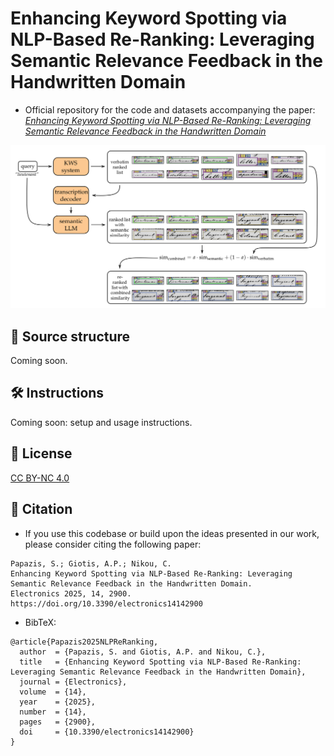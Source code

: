# Enhancing Keyword Spotting via NLP-Based Re-Ranking: Leveraging Semantic Relevance Feedback in the Handwritten Domain

- Official repository for the code and datasets accompanying the paper:\
*[Enhancing Keyword Spotting via NLP-Based Re-Ranking: Leveraging Semantic Relevance Feedback in the Handwritten Domain](https://www.mdpi.com/2079-9292/14/14/2900)*

![The proposed relevance feedback mechanism.](/relevance-feedback-mechanism.png "The proposed relevance feedback mechanism")

## 📁 Source structure
Coming soon.

## 🛠️ Instructions
Coming soon: setup and usage instructions.

## 📜 License

[CC BY-NC 4.0](https://creativecommons.org/licenses/by-nc/4.0/)
 
## 📖 Citation

- If you use this codebase or build upon the ideas presented in our work, please consider citing the following paper:
```
Papazis, S.; Giotis, A.P.; Nikou, C.
Enhancing Keyword Spotting via NLP-Based Re-Ranking: Leveraging Semantic Relevance Feedback in the Handwritten Domain.
Electronics 2025, 14, 2900. https://doi.org/10.3390/electronics14142900
```

- BibTeX:
```
@article{Papazis2025NLPReRanking,
  author  = {Papazis, S. and Giotis, A.P. and Nikou, C.},
  title   = {Enhancing Keyword Spotting via NLP-Based Re-Ranking: Leveraging Semantic Relevance Feedback in the Handwritten Domain},
  journal = {Electronics},
  volume  = {14},
  year    = {2025},
  number  = {14},
  pages   = {2900},
  doi     = {10.3390/electronics14142900}
}
```
